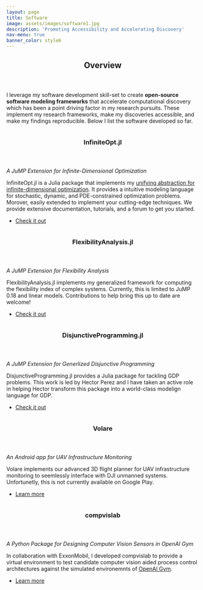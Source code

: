 ```yaml
---
layout: page
title: Software
image: assets/images/software1.jpg
description: 'Promoting Accessibility and Accelerating Discovery'
nav-menu: true
banner_color: style6
---
```


<section id="overview">
	<div class="inner">
		<header class="major">
			<h2>Overview</h2>
		</header>
		<p>I leverage my software development skill-set to create <b>open-source software modeling frameworks</b> that accelerate computational discovery which has been a point driving factor in my research pursuits. These implement my research frameworks, make my discoveries accessible, and make my findings reproducible. Below I list the software developed so far.</p>
	</div>
</section>

<section id="software" class="spotlights">
	<section>
		<a href="https://infiniteopt.github.io/InfiniteOpt.jl/stable/" class="image">
			<img src="{% link assets/images/infiniteopt.png %}" alt="" data-position="bottom center" />
		</a>
		<div class="content">
			<div class="inner">
				<header class="major">
					<h3>InfiniteOpt.jl</h3>
				</header>
				<p><i>A JuMP Extension for Infinite-Dimensional Optimization</i></p>
				<p>InfiniteOpt.jl is a Julia package that implements my <a href="research/infiniteopt.html">unifying abstraction for infinite-dimensional optimization</a>. It provides a intuitive modeling language for stochastic, dynamic, and PDE-constrained optimization problems. Morover, easily extended to implement your cutting-edge techniques. We provide extensive documentation, tutorials, and a forum to get you started.</p>
				<ul class="actions">
					<li><a href="https://infiniteopt.github.io/InfiniteOpt.jl/stable/" class="button">Check it out</a></li>
				</ul>
			</div>
		</div>
	</section>
	<section>
		<a href="https://pulsipher.info/FlexibilityAnalysis.jl/stable/" class="image">
			<img src="{% link assets/images/flex_index.png %}" alt="" data-position="center center" />
		</a>
		<div class="content">
			<div class="inner">
				<header class="major">
					<h3>FlexibilityAnalysis.jl</h3>
				</header>
				<p><i>A JuMP Extension for Flexibility Analysis</i></p>
				<p>FlexibilityAnalysis.jl implements my generalized framework for computing the flexibility index of complex systems. Currently, this is limited to JuMP 0.18 and linear models. Contributions to help bring this up to date are welcome!</p>
				<ul class="actions">
					<li><a href="https://pulsipher.info/FlexibilityAnalysis.jl/stable/" class="button">Check it out</a></li>
				</ul>
			</div>
		</div>
	</section>
	<section>
		<a href="https://github.com/hdavid16/DisjunctiveProgramming.jl" class="image">
			<img src="{% link assets/images/disjunct.jpg %}" alt="" data-position="center center" />
		</a>
		<div class="content">
			<div class="inner">
				<header class="major">
					<h3>DisjunctiveProgramming.jl</h3>
				</header>
				<p><i>A JuMP Extension for Generlized Disjunctive Programming</i></p>
				<p>DisjunctiveProgramming.jl provides a Julia package for tackling GDP problems. This work is led by Hector Perez and I have taken an active role in helping Hector transform this package into a world-class modelign language for GDP.</p>
				<ul class="actions">
					<li><a href="https://github.com/hdavid16/DisjunctiveProgramming.jl" class="button">Check it out</a></li>
				</ul>
			</div>
		</div>
	</section>
	<section>
		<a href="research/drone.html" class="image">
			<img src="{% link assets/images/volare.png %}" alt="" data-position="center center" />
		</a>
		<div class="content">
			<div class="inner">
				<header class="major">
					<h3>Volare</h3>
				</header>
				<p><i>An Android app for UAV Infrastructure Monitoring</i></p>
				<p>Volare implements our advanced 3D flight planner for UAV infrastructure monitoring to seemlessly interface with DJI unmanned systems. Unfortunetly, this is not currently available on Google Play.</p>
				<ul class="actions">
					<li><a href="research/drone.html" class="button">Learn more</a></li>
				</ul>
			</div>
		</div>
	</section>
    <section>
		<a href="research/compvis.html" class="image">
			<img src="{% link assets/images/compvis_sensor.png %}" alt="" data-position="center center" />
		</a>
		<div class="content">
			<div class="inner">
				<header class="major">
					<h3>compvislab</h3>
				</header>
				<p><i>A Python Package for Designing Computer Vision Sensors in OpenAI Gym</i></p>
				<p>In collaboration with ExxonMobil, I developed compvislab to provide a virtual environment to test candidate computer vision aided process control architectures against the simulated environemnts of <a href="https://www.gymlibrary.dev/">OpenAI Gym</a>.</p>
				<ul class="actions">
					<li><a href="research/compvis.html" class="button">Learn more</a></li>
				</ul>
			</div>
		</div>
	</section>
</section>

